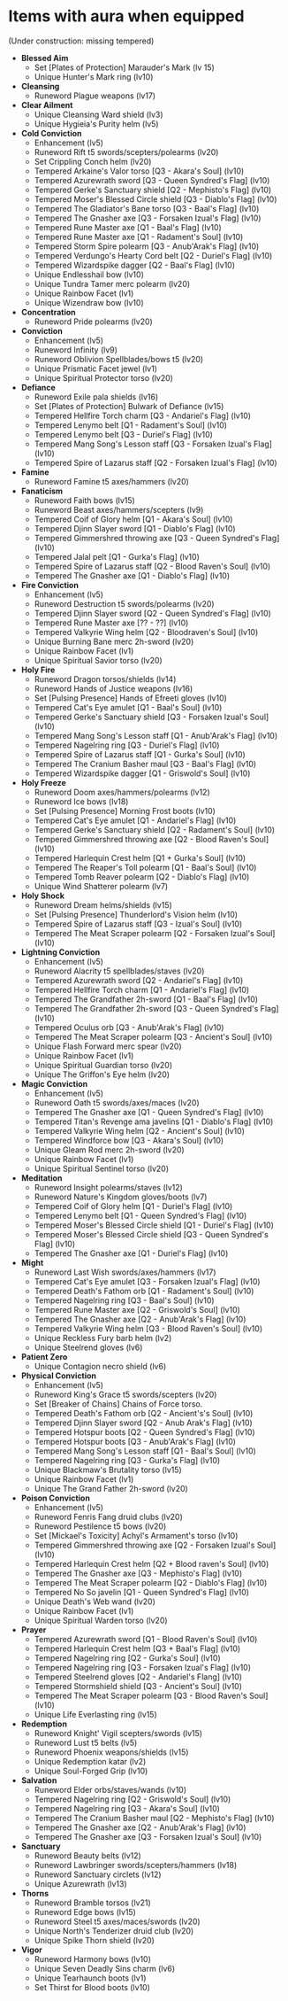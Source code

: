 # Items with aura when equipped

(Under construction: missing tempered)

- **Blessed Aim**
  - Set [Plates of Protection] Marauder's Mark (lv 15)
  - Unique Hunter's Mark ring (lv10)
- **Cleansing**
  - Runeword Plague weapons (lv17)
- **Clear Ailment**
  - Unique Cleansing Ward shield (lv3)
  - Unique Hygieia's Purity helm (lv5)
- **Cold Conviction**
  - Enhancement (lv5)
  - Runeword Rift t5 swords/scepters/polearms (lv20)
  - Set Crippling Conch helm (lv20)
  - Tempered Arkaine's Valor torso [Q3 - Akara's Soul] (lv10)
  - Tempered Azurewrath sword [Q3 - Queen Syndred's Flag] (lv10)
  - Tempered Gerke's Sanctuary shield [Q2 - Mephisto's Flag] (lv10)
  - Tempered Moser's Blessed Circle shield [Q3 - Diablo's Flag] (lv10)
  - Tempered The Gladiator's Bane torso [Q3 - Baal's Flag] (lv10)
  - Tempered The Gnasher axe [Q3 - Forsaken Izual's Flag] (lv10)
  - Tempered Rune Master axe [Q1 - Baal's Flag] (lv10)
  - Tempered Rune Master axe [Q1 - Radament's Soul] (lv10)
  - Tempered Storm Spire polearm [Q3 - Anub'Arak's Flag] (lv10)
  - Tempered Verdungo's Hearty Cord belt [Q2 - Duriel's Flag] (lv10)
  - Tempered Wizardspike dagger [Q2 - Baal's Flag] (lv10)
  - Unique Endlesshail bow (lv10)
  - Unique Tundra Tamer merc polearm (lv20)
  - Unique Rainbow Facet (lv1)
  - Unique Wizendraw bow (lv10)
- **Concentration**
  - Runeword Pride polearms (lv20)
- **Conviction**
  - Enhancement (lv5)
  - Runeword Infinity (lv9)
  - Runeword Oblivion Spellblades/bows t5 (lv20)
  - Unique Prismatic Facet jewel (lv1)
  - Unique Spiritual Protector torso (lv20)
- **Defiance**
  - Runeword Exile pala shields (lv16)
  - Set [Plates of Protection] Bulwark of Defiance (lv15)
  - Tempered Hellfire Torch charm [Q3 - Andariel's Flag] (lv10)
  - Tempered Lenymo belt [Q1 - Radament's Soul] (lv10)
  - Tempered Lenymo belt [Q3 - Duriel's Flag] (lv10)
  - Tempered Mang Song's Lesson staff [Q3 - Forsaken Izual's Flag] (lv10)
  - Tempered Spire of Lazarus staff [Q2 - Forsaken Izual's Flag] (lv10)
- **Famine**
  - Runeword Famine t5 axes/hammers (lv20)
- **Fanaticism**
  - Runeword Faith bows (lv15)
  - Runeword Beast axes/hammers/scepters (lv9)
  - Tempered Coif of Glory helm [Q1 - Akara's Soul] (lv10)
  - Tempered Djinn Slayer sword [Q1 - Diablo's Flag] (lv10)
  - Tempered Gimmershred throwing axe [Q3 - Queen Syndred's Flag] (lv10)
  - Tempered Jalal pelt [Q1 - Gurka's Flag] (lv10)
  - Tempered Spire of Lazarus staff [Q2 - Blood Raven's Soul] (lv10)
  - Tempered The Gnasher axe [Q1 - Diablo's Flag] (lv10)
- **Fire Conviction**
  - Enhancement (lv5)
  - Runeword Destruction t5 swords/polearms (lv20)
  - Tempered Djinn Slayer sword [Q2 - Queen Syndred's Flag] (lv10)
  - Tempered Rune Master axe [?? - ??] (lv10)
  - Tempered Valkyrie Wing helm [Q2 - Bloodraven's Soul] (lv10)
  - Unique Burning Bane merc 2h-sword (lv20)
  - Unique Rainbow Facet (lv1)
  - Unique Spiritual Savior torso (lv20)
- **Holy Fire**
  - Runeword Dragon torsos/shields (lv14)
  - Runeword Hands of Justice weapons (lv16)
  - Set [Pulsing Presence] Hands of Efreeti gloves (lv10)
  - Tempered Cat's Eye amulet [Q1 - Baal's Soul] (lv10)
  - Tempered Gerke's Sanctuary shield [Q3 - Forsaken Izual's Soul] (lv10)
  - Tempered Mang Song's Lesson staff [Q1 - Anub'Arak's Flag] (lv10)
  - Tempered Nagelring ring [Q3 - Duriel's Flag] (lv10)
  - Tempered Spire of Lazarus staff [Q1 - Gurka's Soul] (lv10)
  - Tempered The Cranium Basher maul [Q3 - Baal's Flag] (lv10)
  - Tempered Wizardspike dagger [Q1 - Griswold's Soul] (lv10)
- **Holy Freeze**
  - Runeword Doom axes/hammers/polearms (lv12)
  - Runeword Ice bows (lv18)
  - Set [Pulsing Presence] Morning Frost boots (lv10)
  - Tempered Cat's Eye amulet [Q1 - Andariel's Flag] (lv10)
  - Tempered Gerke's Sanctuary shield [Q2 - Radament's Soul] (lv10)
  - Tempered Gimmershred throwing axe [Q2 - Blood Raven's Soul] (lv10)
  - Tempered Harlequin Crest helm [Q1 + Gurka's Soul] (lv10)
  - Tempered The Reaper's Toll polearm [Q1 - Baal's Soul] (lv10)
  - Tempered Tomb Reaver polearm [Q2 - Diablo's Flag] (lv10)
  - Unique Wind Shatterer polearm (lv7)
- **Holy Shock**
  - Runeword Dream helms/shields (lv15)
  - Set [Pulsing Presence] Thunderlord's Vision helm (lv10)
  - Tempered Spire of Lazarus staff [Q3 - Izual's Soul] (lv10)
  - Tempered The Meat Scraper polearm [Q2 - Forsaken Izual's Soul] (lv10)
- **Lightning Conviction**
  - Enhancement (lv5)
  - Runeword Alacrity t5 spellblades/staves (lv20)
  - Tempered Azurewrath sword [Q2 - Andariel's Flag] (lv10)
  - Tempered Hellfire Torch charm [Q1 - Andariel's Flag] (lv10)
  - Tempered The Grandfather 2h-sword [Q1 - Baal's Flag] (lv10)
  - Tempered The Grandfather 2h-sword [Q3 - Queen Syndred's Flag] (lv10)
  - Tempered Oculus orb [Q3 - Anub'Arak's Flag] (lv10)
  - Tempered The Meat Scraper polearm [Q3 - Ancient's Soul] (lv10)
  - Unique Flash Forward merc spear (lv20)
  - Unique Rainbow Facet (lv1)
  - Unique Spiritual Guardian torso (lv20)
  - Unique The Griffon's Eye helm (lv20)
- **Magic Conviction**
  - Enhancement (lv5)
  - Runeword Oath t5 swords/axes/maces (lv20)
  - Tempered The Gnasher axe [Q1 - Queen Syndred's Flag] (lv10)
  - Tempered Titan's Revenge ama javelins [Q1 - Diablo's Flag] (lv10)
  - Tempered Valkyrie Wing helm [Q2 - Ancient's Soul] (lv10)
  - Tempered Windforce bow [Q3 - Akara's Soul] (lv10)
  - Unique Gleam Rod merc 2h-sword (lv20)
  - Unique Rainbow Facet (lv1)
  - Unique Spiritual Sentinel torso (lv20)
- **Meditation**
  - Runeword Insight polearms/staves (lv12)
  - Runeword Nature's Kingdom gloves/boots (lv7)
  - Tempered Coif of Glory helm [Q1 - Duriel's Flag] (lv10)
  - Tempered Lenymo belt [Q1 - Queen Syndred's Flag] (lv10)
  - Tempered Moser's Blessed Circle shield [Q1 - Duriel's Flag] (lv10)
  - Tempered Moser's Blessed Circle shield [Q3 - Queen Syndred's Flag] (lv10)
  - Tempered The Gnasher axe [Q1 - Duriel's Flag] (lv10)
- **Might**
  - Runeword Last Wish swords/axes/hammers (lv17)
  - Tempered Cat's Eye amulet [Q3 - Forsaken Izual's Flag] (lv10)
  - Tempered Death's Fathom orb [Q1 - Radament's Soul] (lv10)
  - Tempered Nagelring ring [Q3 - Baal's Soul] (lv10)
  - Tempered Rune Master axe [Q2 - Griswold's Soul] (lv10)
  - Tempered The Gnasher axe [Q2 - Anub'Arak's Flag] (lv10)
  - Tempered Valkyrie Wing helm [Q3 - Blood Raven's Soul] (lv10)
  - Unique Reckless Fury barb helm (lv2)
  - Unique Steelrend gloves (lv6)
- **Patient Zero**
  - Unique Contagion necro shield (lv6)
- **Physical Conviction**
  - Enhancement (lv5)
  - Runeword King's Grace t5 swords/scepters (lv20)
  - Set [Breaker of Chains] Chains of Force torso.
  - Tempered Death's Fathom orb [Q2 - Ancient's's Soul] (lv10)
  - Tempered Djinn Slayer sword [Q2 - Anub Arak's Flag] (lv10)
  - Tempered Hotspur boots [Q2 - Queen Syndred's Flag] (lv10)
  - Tempered Hotspur boots [Q3 - Anub'Arak's Flag] (lv10)
  - Tempered Mang Song's Lesson staff [Q1 - Baal's Soul] (lv10)
  - Tempered Nagelring ring [Q3 - Gurka's Flag] (lv10)
  - Unique Blackmaw's Brutality torso (lv15)
  - Unique Rainbow Facet (lv1)
  - Unique The Grand Father 2h-sword (lv20)
- **Poison Conviction**
  - Enhancement (lv5)
  - Runeword Fenris Fang druid clubs (lv20)
  - Runeword Pestilence t5 bows (lv20)
  - Set [Mickael's Toxicity] Achyl's Armament's torso (lv10)
  - Tempered Gimmershred throwing axe [Q2 - Forsaken Izual's Soul] (lv10)
  - Tempered Harlequin Crest helm [Q2 + Blood raven's Soul] (lv10)
  - Tempered The Gnasher axe [Q3 - Mephisto's Flag] (lv10)
  - Tempered The Meat Scraper polearm [Q2 - Diablo's Flag] (lv10)
  - Tempered No So javelin [Q1 - Queen Syndred's Flag] (lv10)
  - Unique Death's Web wand (lv20)
  - Unique Rainbow Facet (lv1)
  - Unique Spiritual Warden torso (lv20)
- **Prayer**
  - Tempered Azurewrath sword [Q1 - Blood Raven's Soul] (lv10)
  - Tempered Harlequin Crest helm [Q3 + Baal's Flag] (lv10)
  - Tempered Nagelring ring [Q2 - Gurka's Soul] (lv10)
  - Tempered Nagelring ring [Q3 - Forsaken Izual's Flag] (lv10)
  - Tempered Steelrend gloves [Q2 - Andariel's Flang] (lv10)
  - Tempered Stormshield shield [Q3 - Ancient's Soul] (lv10)
  - Tempered The Meat Scraper polearm [Q3 - Blood Raven's Soul] (lv10)
  - Unique Life Everlasting ring (lv15)
- **Redemption**
  - Runeword Knight' Vigil scepters/swords (lv15)
  - Runeword Lust t5 belts (lv5)
  - Runeword Phoenix weapons/shields (lv15)
  - Unique Redemption katar (lv2)
  - Unique Soul-Forged Grip (lv10)
- **Salvation**
  - Runeword Elder orbs/staves/wands (lv10)
  - Tempered Nagelring ring [Q2 - Griswold's Soul] (lv10)
  - Tempered Nagelring ring [Q3 - Akara's Soul] (lv10)
  - Tempered The Cranium Basher maul [Q2 - Mephisto's Flag] (lv10)
  - Tempered The Gnasher axe [Q2 - Anub'Arak's Flag] (lv10)
  - Tempered The Gnasher axe [Q3 - Forsaken Izual's Soul] (lv10)
- **Sanctuary**
  - Runeword Beauty belts (lv12)
  - Runeword Lawbringer swords/scepters/hammers (lv18)
  - Runeword Sanctuary circlets (lv12)
  - Unique Azurewrath (lv13)
- **Thorns**
  - Runeword Bramble torsos (lv21)
  - Runeword Edge bows (lv15)
  - Runeword Steel t5 axes/maces/swords (lv20)
  - Unique North's Tenderizer druid club (lv20)
  - Unique Spike Thorn shield (lv20)
- **Vigor**
  - Runeword Harmony bows (lv10)
  - Unique Seven Deadly Sins charm (lv6)
  - Unique Tearhaunch boots (lv1)
  - Set Thirst for Blood boots (lv10)